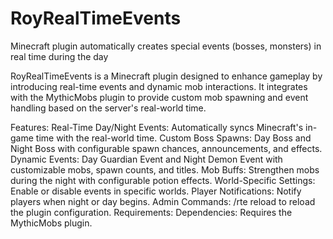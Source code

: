 # RoyRealTimeEvents
Minecraft plugin automatically creates special events (bosses, monsters) in real time during the day


RoyRealTimeEvents is a Minecraft plugin designed to enhance gameplay by introducing real-time events and dynamic mob interactions. It integrates with the MythicMobs plugin to provide custom mob spawning and event handling based on the server's real-world time.


Features:
Real-Time Day/Night Events: Automatically syncs Minecraft's in-game time with the real-world time.
Custom Boss Spawns:
Day Boss and Night Boss with configurable spawn chances, announcements, and effects.
Dynamic Events:
Day Guardian Event and Night Demon Event with customizable mobs, spawn counts, and titles.
Mob Buffs:
Strengthen mobs during the night with configurable potion effects.
World-Specific Settings:
Enable or disable events in specific worlds.
Player Notifications:
Notify players when night or day begins.
Admin Commands:
/rte reload to reload the plugin configuration.
Requirements:
Dependencies: Requires the MythicMobs plugin.
